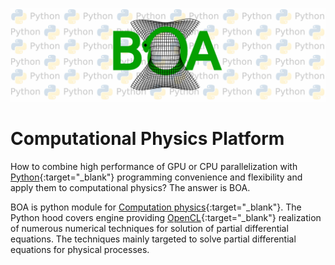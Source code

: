 ![mess](pics/drawingPB.png) 

# Computational Physics Platform

  How to combine high performance of GPU or CPU parallelization with [Python](https://www.python.org/){:target="_blank"} programming convenience and flexibility and apply them to computational physics? 
  The answer is BOA.

  BOA is python module for [Computation physics](https://en.wikipedia.org/wiki/Computational_physics#:~:text=Computational%20physics%20is%20the%20study,a%20subset%20of%20computational%20science.){:target="_blank"}. 
  The Python hood covers engine providing [OpenCL](https://www.khronos.org/opencl/){:target="_blank"} 
  realization of numerous numerical techniques for solution of partial
  differential equations. The techniques mainly targeted to solve partial differential equations for physical processes.

